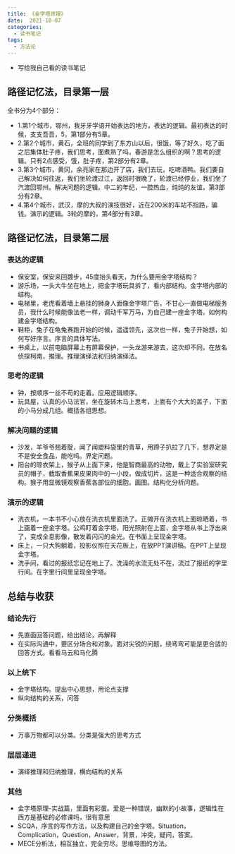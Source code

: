 ```yaml
---
title: 《金字塔原理》
date:  2021-10-07
categories:
  - 读书笔记
tags:
  - 方法论
---
```


- 写给我自己看的读书笔记

## 路径记忆法，目录第一层
全书分为4个部分：
- 1.第1个城市，鄂州，我牙牙学语开始表达的地方。表达的逻辑。最初表达的时候，支支吾吾，5，第1部分有5章。
- 2.第2个城市，黄石，全班的同学到了东方山以后，很饿，等了好久，吃了面之后集体肚子疼，我们思考，面煮熟了吗，春游是怎么组织的啊？思考的逻辑。只有2点感受，饿，肚子疼，第2部分有2章。
- 3.第3个城市，黄冈，余亮家在那边开了店，我们去玩，吃啤酒鸭。我们要自己解决如何往返，我们坐轮渡过江，返回时很晚了，轮渡已经停业，我们坐了汽渡回鄂州。解决问题的逻辑。中二的年纪，一腔热血，纯纯的友谊，第3部分有2章。
- 4.第4个城市，武汉，摩的大叔的演技很好，近在200米的车站不指路，骗钱。演示的逻辑。3轮的摩的，第4部分有3章。

## 路径记忆法，目录第二层
### 表达的逻辑
- 保安室，保安来回踱步，45度抬头看天，为什么要用金字塔结构？
- 游乐场，一头大牛坐在地上，把金字塔玩具拆了，看内部结构。金字塔内部的结构。
- 电梯里，老虎看着墙上悬挂的狮身人面像金字塔广告，不甘心一直做电梯服务员，我什么时候能像法老一样，调动千军万马，为自己建一座金字塔。如何构建金字塔结构。
- 鞋柜，兔子在龟兔赛跑开始的时候，遥遥领先，这次也一样，兔子开始想，如何写好序言。序言的具体写法。
- 书桌上，以前电脑屏幕上有屏幕保护，一头龙游来游去，这次却不同，在放名侦探柯南，推理。推理演绎法和归纳演绎法。

### 思考的逻辑
- 钟，按顺序一丝不苟的走着。应用逻辑顺序。
- 玩具屋，认真的小马法官，坐在旋转木马上思考，上面有个大大的盖子，下面的小马分成几组。概括各组思想。

### 解决问题的逻辑
- 沙发，羊爷爷翘着腚，闻了闻塑料袋里的青草，用蹄子扒拉了几下，想界定是不是安全食品，能吃吗。界定问题。
- 阳台的晾衣架上，猴子从上面下来，他是智商最高的动物，戴上了实验室研究员的帽子，截取香蕉果皮果肉中的一小段，做成切片，这是一种适合观察的结构。猴子用显微镜观察香蕉各部位的细胞，画图。结构化分析问题。

### 演示的逻辑
- 洗衣机，一本书不小心放在洗衣机里面洗了。正摊开在洗衣机上面晾晒着，书上画着一座金字塔。公鸡盯着金字塔，阳光照射在上面，金字塔从书上浮出来了，变成全息影像，散发着闪闪的金光。在书面上呈现金字塔。
- 床上，一只大狗躺着，投影仪照在天花板上，在放PPT演讲稿。在PPT上呈现金字塔。
- 洗手间，看过的报纸忘记在地上了。洗澡的水流无处不在，流过了报纸的字里行间。在字里行间里呈现金字塔。

## 总结与收获
### 结论先行
- 先直面回答问题，给出结论，再解释
- 在实际沟通中，要区分场合和对象。面对尖锐的问题，绕弯弯可能是更合适的回答方式。看看马云和马化腾

### 以上统下
- 金字塔结构。提出中心思想，用论点支撑
- 纵向结构的关系，问答

### 分类概括
- 万事万物都可以分类。分类是强大的思考方式

### 层层递进
- 演绎推理和归纳推理，横向结构的关系

### 其他
- 金字塔原理-实战篇，里面有彩蛋。爱是一种错误，幽默的小故事，逻辑性在西方是基础的必修课吗，很有意思
- SCQA，序言的写作方法，以及构建自己的金字塔。Situation，Complication，Question，Answer，背景，冲突，疑问，答案。
- MECE分析法，相互独立，完全穷尽。思维导图的方法。

